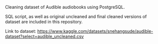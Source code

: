 Cleaning dataset of Audible audiobooks using PostgreSQL. 

SQL script, as well as original uncleaned and final cleaned versions of dataset are included in this repository.

Link to dataset: https://www.kaggle.com/datasets/snehangsude/audible-dataset?select=audible_uncleaned.csv
